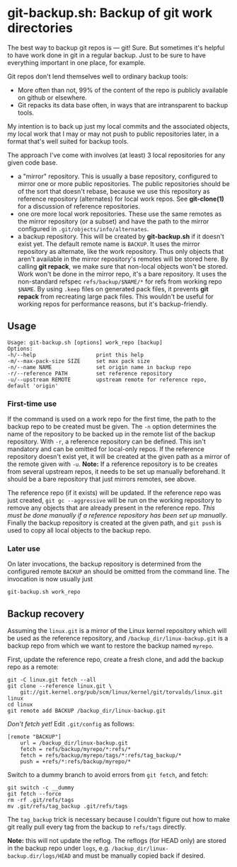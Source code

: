 # git-backup.sh: Backup of git work directories

The best way to backup git repos is — git! Sure. But sometimes it's helpful
to have work done in git in a regular backup. Just to be sure to have
everything important in one place, for example.

Git repos don't lend themselves well to ordinary backup tools:

 * More often than not, 99% of the content of the repo is publicly available
   on github or elsewhere.
 * Git repacks its data base often, in ways that are intransparent to backup tools.
   
My intention is to back up just my local commits and the associated objects, my
local work that I may or may not push to public repositories later, in a
format that's well suited for backup tools.

The approach I've come with involves (at least) 3 local repositories for any
given code base.

 * a "mirror" repository. This is usually a base repository, configured to
   mirror one or more public repositories. The public repositories should be
   of the sort that doesn't rebase, because we use this repository as
   reference repository (alternates) for local work repos. See
   **git-clone(1)** for a discussion of reference repositories.
 * one ore more local work repositories. These use the same remotes as the
   mirror repository (or a subset) and have the path to the mirror configured
   in `.git/objects/info/alternates`.
 * a backup repository. This will be created by **git-backup.sh** if it
   doesn't exist yet. The default remote name is `BACKUP`. It uses the
   mirror repository as alternate, like the work repository. Thus only objects
   that aren't available in the mirror repository's remotes will be stored
   here. By calling **git repack**, we make sure that non-local objects won't
   be stored. Work won't be done in the mirror repo, it's a bare repository.
   It uses the non-standard refspec `refs/backup/$NAME/*` for refs from
   working repo `$NAME`. By using `.keep` files on generated pack files, it
   prevents **git repack** from recreating large pack files. This wouldn't be
   useful for working repos for performance reasons, but it's backup-friendly.

## Usage

    Usage: git-backup.sh [options] work_repo [backup]
    Options:
    -h/--help 					print this help
    -m/--max-pack-size SIZE		set max pack size
    -n/--name NAME				set origin name in backup repo
    -r/--reference PATH			set reference repository
    -u/--upstream REMOTE		upstream remote for reference repo, default 'origin'

### First-time use

If the command is used on a work repo for the first time, the path to the
backup repo to be created must be given. The `-n` option determines the name
of the repository to be backed up in the remote list of the backup
repository. With `-r`, a reference repository can be defined. This isn't
mandatory and can be omitted for local-only repos. If the reference repository
doesn't exist yet, it will be created at the given path as a mirror of the
remote given with `-u`. **Note:** If a reference repository is to be creates
from several upstream repos, it needs to be set up manually beforehand. It
should be a bare repository that just mirrors remotes, see above.

The reference repo (if it exists) will be updated. If the reference repo was
just created, `git gc --aggressive` will be run on the working repository to
remove any objects that are already present in the reference repo. *This must
be done manually if a reference repository has been set up manually*. Finally
the backup repository is created at the given path, and `git push` is used to
copy all local objects to the backup repo.

### Later use

On later invocations, the backup repository is determined from the configured
remote `BACKUP` an should be omitted from the command line. The invocation is
now usually just

    git-backup.sh work_repo

## Backup recovery

Assuming the `linux.git` is a mirror of the Linux kernel repository
which will be used as the reference repository, and `/backup_dir/linux-backup.git`
is a backup repo from which we want to restore the backup named `myrepo`.

First, update the reference repo, create a fresh clone, and add the backup
repo as a remote:

    git -C linux.git fetch --all
    git clone --reference linux.git \
		git://git.kernel.org/pub/scm/linux/kernel/git/torvalds/linux.git linux
	cd linux
	git remote add BACKUP /backup_dir/linux-backup.git
	
*Don't fetch yet!* Edit `.git/config` as follows:

    [remote "BACKUP"]
	    url = /backup_dir/linux-backup.git
	    fetch = refs/backup/myrepo/*:refs/*
		fetch = refs/backup/myrepo/tags/*:refs/tag_backup/*
		push = +refs/*:refs/backup/myrepo/*
		
Switch to a dummy branch to avoid errors from `git fetch`, and fetch:

    git switch -c __dummy
	git fetch --force
	rm -rf .git/refs/tags
	mv .git/refs/tag_backup .git/refs/tags
	
The `tag_backup` trick is necessary because I couldn't figure out how to make
git really pull every tag from the backup to `refs/tags` directly.

**Note:** this will not update the reflog. The reflogs (for HEAD only) are
stored in the backup repo under `logs`,
e.g. `/backup_dir/linux-backup.dir/logs/HEAD` and must be manually copied back
if desired.

